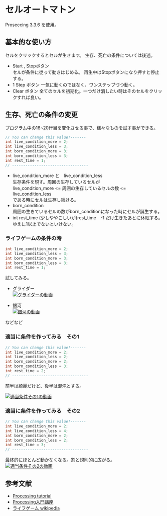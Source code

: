 # セルオートマトン
Proseccing 3.3.6 を使用。

## 基本的な使い方
セルをクリックするとセルが生きます。
生存、死亡の条件については後述。

- Start , Stopボタン  
  セルが条件に従って動きはじめる。 再生中はStopボタンになり押すと停止する。
- 1 Step ボタン
  一気に動くのではなく、ワンステップづつ動く。
- Clear ボタン
  全てのセルを初期化。一つだけ消したい時はそのセルをクリックすれば良い。

## 生存、死亡の条件の変更
プログラム中の16~20行目を変化させる事で、様々なものを試す事ができる。  

```java
// You can change this value!-------
int live_condition_more = 2;
int live_condition_less = 3;
int born_condition_more = 3;
int born_condition_less = 3;
int rest_time = 1;
// ----------------------------------
```

- live_condition_more と　live_condition_less  
生存条件を現す。周囲の生存しているセルが  
live_condition_more <= 周囲の生存しているセルの数 <= live_condition_less  
である時にセルは生存し続ける。
- born_condition  
周囲の生きているセルの数がborn_conditionになった時にセルが誕生する。
- int rest_time
(少しややこしいが)rest_time　-1 だけ生きたあとに休眠する。ゆえに1以上でないといけない。

### ライフゲームの条件の時
```java
int live_condition_more = 2;
int live_condition_less = 3;
int born_condition_more = 3;
int born_condition_less = 3;
int rest_time = 1;
```
試してみる。
- グライダー   
[![グライダーの動画](http://img.youtube.com/vi/gzTwzM-NQEg/0.jpg)](https://youtu.be/gzTwzM-NQEg)

- 銀河  
[![銀河の動画](http://img.youtube.com/vi/aDRhhhQwBis/0.jpg)](https://youtu.be/aDRhhhQwBis)

などなど


### 適当に条件を作ってみる　その1
```java
// You can change this value!-------
int live_condition_more = 2;
int live_condition_less = 2;
int born_condition_more = 2;
int born_condition_less = 3;
int rest_time = 2;
// ----------------------------------
```
前半は綺麗だけど、後半は混沌とする。

[![適当条件その1の動画](http://img.youtube.com/vi/Ie-jq8cOv_o/0.jpg)](https://youtu.be/Ie-jq8cOv_o)


### 適当に条件を作ってみる　その2
```java:Cellular_Automaton.pde
// You can change this value!-------
int live_condition_more = 2;
int live_condition_less = 4;
int born_condition_more = 2;
int born_condition_less = 2;
int rest_time = 3;
// ----------------------------------
```
最終的にほとんど動かなくなる。割と規則的に広がる。  
[![適当条件その2の動画](http://img.youtube.com/vi/aJBszbEL9pQ/0.jpg)](https://youtu.be/aJBszbEL9pQ)


## 参考文献
- [Processing tutorial](https://processing.org/tutorials/2darray/)
- [Processing入門講座](http://ap.kakoku.net/)
- [ライフゲーム wikipedia](https://ja.wikipedia.org/wiki/%E3%83%A9%E3%82%A4%E3%83%95%E3%82%B2%E3%83%BC%E3%83%A0)
